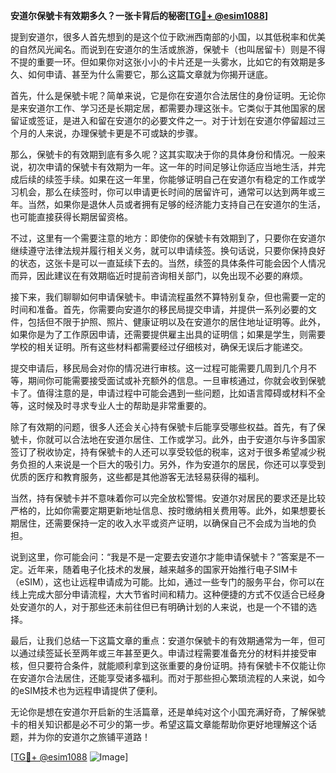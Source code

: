 **安道尔保號卡有效期多久？一张卡背后的秘密[[TG💪+ @esim1088](https://t.me/s/esim1088)]**

提到安道尔，很多人首先想到的是这个位于欧洲西南部的小国，以其低税率和优美的自然风光闻名。而说到在安道尔的生活或旅游，保號卡（也叫居留卡）则是不得不提的重要一环。但如果你对这张小小的卡片还是一头雾水，比如它的有效期是多久、如何申请、甚至为什么需要它，那么这篇文章就为你揭开谜底。

首先，什么是保號卡呢？简单来说，它是你在安道尔合法居住的身份证明。无论你是来安道尔工作、学习还是长期定居，都需要办理这张卡。它类似于其他国家的居留证或签证，是进入和留在安道尔的必要文件之一。对于计划在安道尔停留超过三个月的人来说，办理保號卡更是不可或缺的步骤。

那么，保號卡的有效期到底有多久呢？这其实取决于你的具体身份和情况。一般来说，初次申请的保號卡有效期为一年。这一年的时间足够让你适应当地生活，并完成后续的续签手续。如果在这一年里，你能够证明自己在安道尔有稳定的工作或学习机会，那么在续签时，你可以申请更长时间的居留许可，通常可以达到两年或三年。当然，如果你是退休人员或者拥有足够的经济能力支持自己在安道尔的生活，也可能直接获得长期居留资格。

不过，这里有一个需要注意的地方：即使你的保號卡有效期到了，只要你在安道尔继续遵守法律法规并履行相关义务，就可以申请续签。换句话说，只要你保持良好的状态，这张卡是可以一直延续下去的。当然，续签的具体条件可能会因个人情况而异，因此建议在有效期临近时提前咨询相关部门，以免出现不必要的麻烦。

接下来，我们聊聊如何申请保號卡。申请流程虽然不算特别复杂，但也需要一定的时间和准备。首先，你需要向安道尔的移民局提交申请，并提供一系列必要的文件，包括但不限于护照、照片、健康证明以及在安道尔的居住地址证明等。此外，如果你是为了工作原因申请，还需要提供雇主出具的证明信；如果是学生，则需要学校的相关证明。所有这些材料都需要经过仔细核对，确保无误后才能递交。

提交申请后，移民局会对你的情况进行审核。这一过程可能需要几周到几个月不等，期间你可能需要接受面试或补充额外的信息。一旦审核通过，你就会收到保號卡了。值得注意的是，申请过程中可能会遇到一些问题，比如语言障碍或材料不全等，这时候及时寻求专业人士的帮助是非常重要的。

除了有效期的问题，很多人还会关心持有保號卡后能享受哪些权益。首先，有了保號卡，你就可以合法地在安道尔居住、工作或学习。此外，由于安道尔与许多国家签订了税收协定，持有保號卡的人还可以享受较低的税率，这对于很多希望减少税务负担的人来说是一个巨大的吸引力。另外，作为安道尔的居民，你还可以享受到优质的医疗和教育服务，这些都是其他游客无法轻易获得的福利。

当然，持有保號卡并不意味着你可以完全放松警惕。安道尔对居民的要求还是比较严格的，比如你需要定期更新地址信息、按时缴纳相关费用等。此外，如果想要长期居住，还需要保持一定的收入水平或资产证明，以确保自己不会成为当地的负担。

说到这里，你可能会问：“我是不是一定要去安道尔才能申请保號卡？”答案是不一定。近年来，随着电子化技术的发展，越来越多的国家开始推行电子SIM卡（eSIM），这也让远程申请成为可能。比如，通过一些专门的服务平台，你可以在线上完成大部分申请流程，大大节省时间和精力。这种便捷的方式不仅适合已经身处安道尔的人，对于那些还未前往但已有明确计划的人来说，也是一个不错的选择。

最后，让我们总结一下这篇文章的重点：安道尔保號卡的有效期通常为一年，但可以通过续签延长至两年或三年甚至更久。申请过程需要准备充分的材料并接受审核，但只要符合条件，就能顺利拿到这张重要的身份证明。持有保號卡不仅能让你在安道尔合法居住，还能享受诸多福利。而对于那些担心繁琐流程的人来说，如今的eSIM技术也为远程申请提供了便利。

无论你是想在安道尔开启新的生活篇章，还是单纯对这个小国充满好奇，了解保號卡的相关知识都是必不可少的第一步。希望这篇文章能帮助你更好地理解这个话题，并为你的安道尔之旅铺平道路！

[[TG💪+ @esim1088](https://t.me/s/esim1088) ![Image](https://i.postimg.cc/4NQfJmqS/Snipaste-2025-05-13-00-14-12.png)]